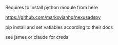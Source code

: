 Requires to install python module from here 

https://github.com/markovianhq/nexusadspy

pip install and set vatiables according to their docs 

see james or claude for creds 

